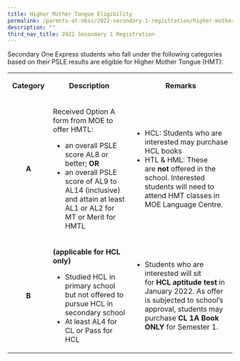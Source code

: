 ```yaml
---
title: Higher Mother Tongue Eligibility
permalink: /parents-at-nbss/2022-secondary-1-registration/higher-mother-tongue-eligibility/
description: ""
third_nav_title: 2022 Secondary 1 Registration
---
```


<p>Secondary One Express students who fall under the following categories based on their PSLE results are eligible for Higher Mother Tongue (HMT):</p>
<table width="0">
<tbody>
<tr>
<td style="text-align: center;" width="84">
<p><strong>Category</strong></p>
</td>
<td style="text-align: center;" width="231">
<p><strong>Description</strong></p>
</td>
<td style="text-align: center;" width="309">
<p><strong>Remarks</strong></p>
</td>
</tr>
<tr>
<td style="text-align: center;" width="84"><strong>A</strong></td>
<td width="231">
<p>Received Option A form from MOE to offer HMTL:</p>
<ul>
<li>an overall PSLE score AL8 or better;&nbsp;<strong>OR</strong></li>
<li>an overall PSLE score of AL9 to AL14 (inclusive) and attain at least AL1 or AL2 for MT or Merit for HMTL</li>
</ul>
</td>
<td width="309">
<ul>
<li>HCL:&nbsp;Students who are interested may purchase HCL books</li>
<li>HTL &amp; HML: These are&nbsp;<strong>not</strong>&nbsp;offered in the school. Interested students will need to attend HMT classes in MOE Language Centre.</li>
</ul>
</td>
</tr>
<tr>
<td style="text-align: center;" width="84">
<p><strong>B<br /></strong></p>
</td>
<td width="231">
<p><strong>(applicable for HCL only)</strong></p>
<ul>
<li>Studied HCL in primary school but not offered to pursue HCL in secondary school</li>
<li>At least AL4 for CL or Pass for HCL</li>
</ul>
</td>
<td width="309">
<ul>
<li>Students who are interested will sit for&nbsp;<strong>HCL aptitude test</strong>&nbsp;in January 2022. As offer is subjected to school&rsquo;s approval, students may purchase&nbsp;<strong>CL 1A Book ONLY</strong>&nbsp;for Semester 1.</li>
</ul>
</td>
</tr>
</tbody>
</table>